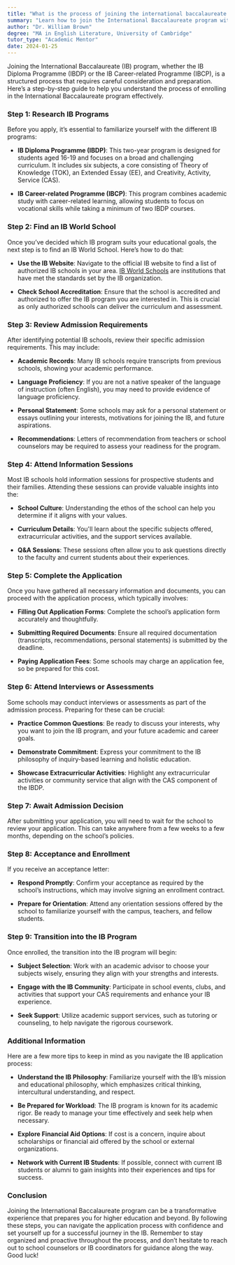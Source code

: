 ```yaml
---
title: "What is the process of joining the international baccalaureate program?"
summary: "Learn how to join the International Baccalaureate program with our step-by-step guide for the IB Diploma and Career-related Programmes."
author: "Dr. William Brown"
degree: "MA in English Literature, University of Cambridge"
tutor_type: "Academic Mentor"
date: 2024-01-25
---
```


Joining the International Baccalaureate (IB) program, whether the IB Diploma Programme (IBDP) or the IB Career-related Programme (IBCP), is a structured process that requires careful consideration and preparation. Here’s a step-by-step guide to help you understand the process of enrolling in the International Baccalaureate program effectively.

### Step 1: Research IB Programs

Before you apply, it’s essential to familiarize yourself with the different IB programs:

- **IB Diploma Programme (IBDP)**: This two-year program is designed for students aged 16-19 and focuses on a broad and challenging curriculum. It includes six subjects, a core consisting of Theory of Knowledge (TOK), an Extended Essay (EE), and Creativity, Activity, Service (CAS).
  
- **IB Career-related Programme (IBCP)**: This program combines academic study with career-related learning, allowing students to focus on vocational skills while taking a minimum of two IBDP courses.

### Step 2: Find an IB World School

Once you’ve decided which IB program suits your educational goals, the next step is to find an IB World School. Here’s how to do that:

- **Use the IB Website**: Navigate to the official IB website to find a list of authorized IB schools in your area. [IB World Schools](https://www.ibo.org/become-an-ib-school/how-to-become-an-ib-school/) are institutions that have met the standards set by the IB organization.

- **Check School Accreditation**: Ensure that the school is accredited and authorized to offer the IB program you are interested in. This is crucial as only authorized schools can deliver the curriculum and assessment.

### Step 3: Review Admission Requirements

After identifying potential IB schools, review their specific admission requirements. This may include:

- **Academic Records**: Many IB schools require transcripts from previous schools, showing your academic performance.

- **Language Proficiency**: If you are not a native speaker of the language of instruction (often English), you may need to provide evidence of language proficiency.

- **Personal Statement**: Some schools may ask for a personal statement or essays outlining your interests, motivations for joining the IB, and future aspirations.

- **Recommendations**: Letters of recommendation from teachers or school counselors may be required to assess your readiness for the program.

### Step 4: Attend Information Sessions

Most IB schools hold information sessions for prospective students and their families. Attending these sessions can provide valuable insights into the:

- **School Culture**: Understanding the ethos of the school can help you determine if it aligns with your values.

- **Curriculum Details**: You'll learn about the specific subjects offered, extracurricular activities, and the support services available.

- **Q&A Sessions**: These sessions often allow you to ask questions directly to the faculty and current students about their experiences.

### Step 5: Complete the Application

Once you have gathered all necessary information and documents, you can proceed with the application process, which typically involves:

- **Filling Out Application Forms**: Complete the school’s application form accurately and thoughtfully.

- **Submitting Required Documents**: Ensure all required documentation (transcripts, recommendations, personal statements) is submitted by the deadline.

- **Paying Application Fees**: Some schools may charge an application fee, so be prepared for this cost.

### Step 6: Attend Interviews or Assessments

Some schools may conduct interviews or assessments as part of the admission process. Preparing for these can be crucial:

- **Practice Common Questions**: Be ready to discuss your interests, why you want to join the IB program, and your future academic and career goals.

- **Demonstrate Commitment**: Express your commitment to the IB philosophy of inquiry-based learning and holistic education.

- **Showcase Extracurricular Activities**: Highlight any extracurricular activities or community service that align with the CAS component of the IBDP.

### Step 7: Await Admission Decision

After submitting your application, you will need to wait for the school to review your application. This can take anywhere from a few weeks to a few months, depending on the school’s policies.

### Step 8: Acceptance and Enrollment

If you receive an acceptance letter:

- **Respond Promptly**: Confirm your acceptance as required by the school’s instructions, which may involve signing an enrollment contract.

- **Prepare for Orientation**: Attend any orientation sessions offered by the school to familiarize yourself with the campus, teachers, and fellow students.

### Step 9: Transition into the IB Program

Once enrolled, the transition into the IB program will begin:

- **Subject Selection**: Work with an academic advisor to choose your subjects wisely, ensuring they align with your strengths and interests.

- **Engage with the IB Community**: Participate in school events, clubs, and activities that support your CAS requirements and enhance your IB experience.

- **Seek Support**: Utilize academic support services, such as tutoring or counseling, to help navigate the rigorous coursework.

### Additional Information

Here are a few more tips to keep in mind as you navigate the IB application process:

- **Understand the IB Philosophy**: Familiarize yourself with the IB’s mission and educational philosophy, which emphasizes critical thinking, intercultural understanding, and respect.

- **Be Prepared for Workload**: The IB program is known for its academic rigor. Be ready to manage your time effectively and seek help when necessary.

- **Explore Financial Aid Options**: If cost is a concern, inquire about scholarships or financial aid offered by the school or external organizations.

- **Network with Current IB Students**: If possible, connect with current IB students or alumni to gain insights into their experiences and tips for success.

### Conclusion

Joining the International Baccalaureate program can be a transformative experience that prepares you for higher education and beyond. By following these steps, you can navigate the application process with confidence and set yourself up for a successful journey in the IB. Remember to stay organized and proactive throughout the process, and don’t hesitate to reach out to school counselors or IB coordinators for guidance along the way. Good luck!
    